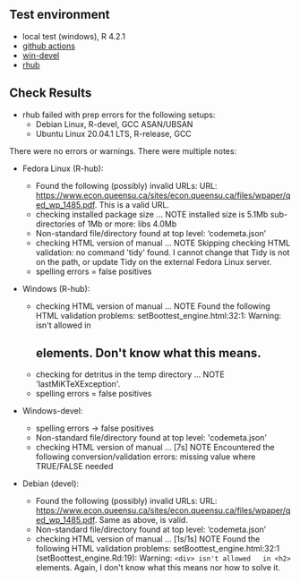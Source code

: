 ## Test environment

- local test (windows), R 4.2.1
- [github actions](https://github.com/s3alfisc/fwildclusterboot/actions)
- [win-devel](https://win-builder.r-project.org/eCVI5mKh15EF/)
- [rhub]()


## Check Results

- rhub failed with prep errors for the following setups:  
  - Debian Linux, R-devel, GCC ASAN/UBSAN
  - Ubuntu Linux 20.04.1 LTS, R-release, GCC

There were no errors or warnings. There were multiple notes:

- Fedora Linux (R-hub): 
  - Found the following (possibly) invalid URLs:
  URL: https://www.econ.queensu.ca/sites/econ.queensu.ca/files/wpaper/qed_wp_1485.pdf. This is a valid URL.
  - checking installed package size ... NOTE installed size is  5.1Mb sub-directories of 1Mb or more:
    libs   4.0Mb
  - Non-standard file/directory found at top level:
  ‘codemeta.json’
  - checking HTML version of manual ... NOTE
Skipping checking HTML validation: no command 'tidy' found.  I cannot change that Tidy is not on the path, or update Tidy on the external Fedora Linux server.
  - spelling errors = false positives

- Windows (R-hub): 
  - checking HTML version of manual ... NOTE
Found the following HTML validation problems:
setBoottest_engine.html:32:1: Warning: <div> isn't allowed in <h2> elements. Don't know what this means. 
  - checking for detritus in the temp directory ... NOTE
  'lastMiKTeXException'. 
  - spelling errors = false positives

- Windows-devel:
  - spelling errors -> false positives
  - Non-standard file/directory found at top level:
  'codemeta.json'
  - checking HTML version of manual ... [7s] NOTE
Encountered the following conversion/validation errors:
missing value where TRUE/FALSE needed

- Debian (devel):
  - Found the following (possibly) invalid URLs:
  URL: https://www.econ.queensu.ca/sites/econ.queensu.ca/files/wpaper/qed_wp_1485.pdf. Same as above, is valid. 
  - Non-standard file/directory found at top level:
  ‘codemeta.json’
  - checking HTML version of manual ... [1s/1s] NOTE Found the following HTML validation problems: setBoottest_engine.html:32:1     (setBoottest_engine.Rd:19): Warning: `<div> isn't allowed   in <h2>` elements. Again, I don't know what this means nor how to solve it. 
